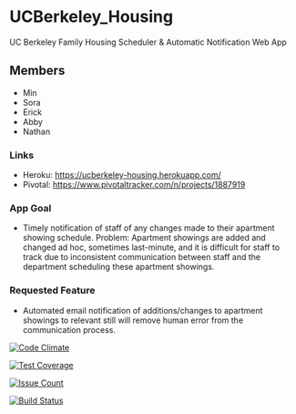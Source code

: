 # UCBerkeley_Housing
UC Berkeley Family Housing Scheduler &amp; Automatic Notification Web App

## Members
 - Min
 - Sora
 - Erick
 - Abby
 - Nathan

### Links
 - Heroku: https://ucberkeley-housing.herokuapp.com/ 
 - Pivotal: https://www.pivotaltracker.com/n/projects/1887919
 

### App Goal
 - Timely notification of staff of any changes made to their apartment showing schedule. Problem: Apartment showings are added and changed ad hoc, sometimes last-minute, and it is difficult for staff to track due to inconsistent communication between staff and the department scheduling these apartment showings.

### Requested Feature
 - Automated email notification of additions/changes to apartment showings to relevant still will remove human error from the communication process.


[![Code Climate](https://codeclimate.com/github/mingujo/UCBerkeley_Housing/badges/gpa.svg)](https://codeclimate.com/github/mingujo/UCBerkeley_Housing)

[![Test Coverage](https://codeclimate.com/github/mingujo/UCBerkeley_Housing/badges/coverage.svg)](https://codeclimate.com/github/mingujo/UCBerkeley_Housing/coverage)

[![Issue Count](https://codeclimate.com/github/mingujo/UCBerkeley_Housing/badges/issue_count.svg)](https://codeclimate.com/github/mingujo/UCBerkeley_Housing)

[![Build Status](https://travis-ci.org/mingujo/UCBerkeley_Housing.svg?branch=master)](https://travis-ci.org/mingujo/UCBerkeley_Housing)
